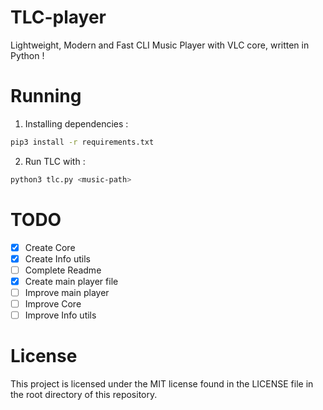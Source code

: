 # TLC-player
Lightweight, Modern and Fast CLI Music Player with VLC core, written in Python !

# Running
1. Installing dependencies :
```bash
pip3 install -r requirements.txt
```
2. Run TLC with :
```bash 
python3 tlc.py <music-path>
```

# TODO
- [X] Create Core
- [X] Create Info utils
- [ ] Complete Readme
- [X] Create main player file
- [ ] Improve main player
- [ ] Improve Core
- [ ] Improve Info utils

# License
This project is licensed under the MIT license found in the LICENSE file in the root directory of this repository.
